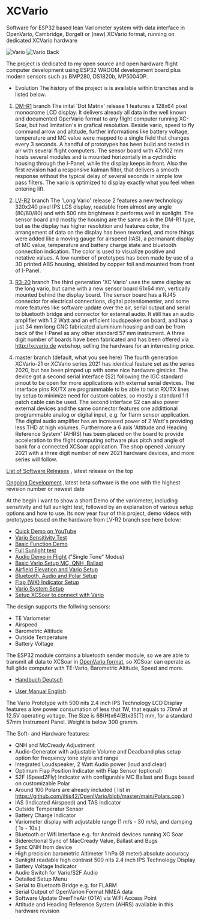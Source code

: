 # XCVario
Software for ESP32 based lean Variometer system with data interface in OpenVario, Cambridge, Borgelt or (new) XCVario format, running on dedicated XCVario hardware

![Vario]( https://raw.githubusercontent.com/iltis42/XCVario/master/images/Vario3D/vario-perspectiv.png )
![Vario Back]( https://github.com/iltis42/XCVario/blob/master/images/Vario3D/backviev-xcv-21.png )

The project is dedicated to my open source and open hardware flight computer development using ESP32 WROOM development board plus modern sensors such as BMP280, DS1820b, MP5004DP. 

* Evolution
The history of the project is is available within branches and is listed below. 

1. [DM-R1](https://github.com/iltis42/XCVario/tree/DM-R1) branch
The inital 'Dot Matrix' release 1 features a 128x64 pixel monocrome LCD display. It delivers already all data in the well known and documented OperVario format to any flight computer running XC-Soar, but had limitation's in grafical resolution. Beside vario, speed to fly command arrow and altitude, further informations like battery voltage, temperature and MC value were mapped to a single field that changes every 3 seconds. A handful of prototypes has been build and tested in air with several flight computers. The sensor board with 47x102 mm hosts several modules and is mounted horizontally in a cyclindric housing through the I-Panel, while the display keeps in front. Also the first revision had a responsive kalman filter, that delivers a smooth response without the typical delay of several seconds in simple low pass filters. The vario is optimized to display exactly what you feel when entering lift.

2. [LV-R2](https://github.com/iltis42/XCVario/tree/LV-R2) branch
The 'Long Vario' release 2 features a new technology 320x240 pixel IPS LCS display, readable from almost any angle (80/80/80) and with 500 nits brightness it performs well in sunlight. The sensor board and mostly the housing are the same as in the DM-R1 type, but as the display has higher resolution and features color, the arrangement of data on the display has been reworked, and more things were added like a moving gauge for airspeed (IAS), a permanant display of MC value, temperature and battery charge state and bluetooth connection indication. The color is used to visualize positive and netative values. A low number of prototypes has been made by use of a 3D printed ABS housing, shielded by copper foil and mounted from front of I-Panel. 

3. [R3-20](https://github.com/iltis42/XCVario/tree/R3-20) branch
The third generation 'XC Vario' uses the same display as the long vario, but came with a new sensor board 61x64 mm, vertically mounted behind the display board. The sensor board has a RJ45 connector for electrical connections, digital potentiomenter, and some more features like software update over the air, serial output and serial to bluetooth bridge and connector for external audio. It still has an audio amplifier with 1.2 Watt and an efficient loudspeaker on board, and has a just 34 mm long CNC fabricated aluminium housing and can be from back of the I-Panel as any other standard 57 mm instrument. A three digit number of boards have been fabricated and has been offered via http://xcvario.de webshop, selling the hardware for an interresting price. 

4. master branch (default, what you see here)
The fourth generation XCVario-21 or XCVario series 2021 has identical feature set as the series 2020, but has been pimped up with some nice hardware gimicks. The device got a second serial interface (S2) following the IGC standard pinout to be open for more applications with external serial devices. The interface pins RX/TX are programmable to be able to twist RX/TX lines by setup to minimize need for custom cables, so mostly a standard 1:1 patch  cable can be used. The second interface S2 can also power external devices and the same connector features one addittional programmable analog or digital input, e.g. for flarm sensor application. The digital audio amplifier has an increased power of 2 Watt's providing less THD at high volumes. Furthermore a 6 axis 'Attitude and Heading Reference System' (AHRS) has been placed on the board to provide acceleration to the flight computing software plus pitch and angle of bank for a connected XCSoar application. The shop opened January 2021 with a three digit number of new 2021 hardware devices, and more series will follow.

[List of Software Releases](https://github.com/iltis42/XCVario/releases/) , latest release on the top <br>

[Ongoing Development](https://github.com/iltis42/XCVario/tree/master/images) ,latest beta software is the one with the highest revision number or newest date

At the begin i want to show a short Demo of the variometer, including sensitivity and full sunlight test, followed by an explanation of various setup options and how to use. Its now year four of this project, demo videos with prototypes based on the hardware from LV-R2 branch see here below:


* [Quick Demo on YouTube](https://www.youtube.com/watch?v=Piu5SiNPaRg)
* [Vario Sensitivity Test](https://www.youtube.com/watch?v=RqFLOQ9wvgY)
* [Basic Function Demo](https://www.youtube.com/watch?v=zGldyS57ZgQ)
* [Full Sunlight test](https://www.youtube.com/watch?v=TFL9i2DBNpA)
* [Audio Demo in Flight](https://www.youtube.com/watch?v=6Vc6OHcO_T4)  ("Single Tone" Modus)
* [Basic Vario Setup MC, QNH, Ballast](https://www.youtube.com/watch?v=DvqhuaVlfEI)
* [Airfield Elevation and Vario Setup](https://www.youtube.com/watch?v=x3UIpL9qGec)
* [Bluetooth, Audio and Polar Setup](https://www.youtube.com/watch?v=9HcsfyLX-wE)
* [Flap (WK) Indicator Setup](https://www.youtube.com/watch?v=tP2a2aDoOsg)
* [Vario System Setup](https://www.youtube.com/watch?v=BCR16WUTwJY)
* [Setup XCSoar to connect with Vario](https://www.youtube.com/watch?v=LDgnvLoTekU&t=95s)



The design supports the follwing sensors:
* TE Variometer
* Airspeed
* Barometric Altitude
* Outside Temperature
* Battery Voltage

The ESP32 module contains a bluetooth sender module, so we are able to transmit all data to XCSoar in [OpenVario format](https://github.com/iltis42/OpenIVario/blob/master/putty.log), so XCSoar can operate as full glide computer with TE-Vario, Barometric Altitude, Speed and more.

* [Handbuch Deutsch](https://github.com/iltis42/OpenIVario/blob/master/handbook/Handbuch-D.pdf)

* [User Manual English](https://github.com/iltis42/OpenIVario/blob/master/handbook/Usermanual.pdf)

The Vario Prototype with 500 nits 2.4 inch IPS Technology LCD Display features a low power consumation of less that 1W, that equals to 70mA at 12.5V operating voltage. The Size is 68(H)x64(B)x35(T) mm, for a standard 57mm Instrument Panel. Weight is below 300 gramm.

The Soft- and Hardware features:

- QNH and McCready Adjustment
- Audio-Generator with adjustable Volume and Deadband plus setup option for frequency tone style and range
- Integrated Loudspeaker, 2 Watt Audio power (loud and clear)
- Optimum Flap Position Indicator with Flap Sensor (optional)
- S2F (Speed2Fly) Indicator with configurable MC Ballast and Bugs based on customizable Polar
- Around 100 Polars are already included ( list in https://github.com/iltis42/OpenIVario/blob/master/main/Polars.cpp )
- IAS (Indicated Airspeed) and TAS Indicator
- Outside Temperatur Sensor
- Battery Charge Indicator
- Variometer display with adjustable range (1 m/s - 30 m/s), and damping ( 1s - 10s )
- Bluetooth or Wifi Interface e.g. for Android devices running XC Soar
- Biderectional Sync of MacCready Value, Ballast and Bugs
- Sync QNH from device
- High precision barometric Altimeter 1 hPa (8 meter) absolute accuracy
- Sunlight readable high contrast 500 nits 2.4 inch IPS Technology Display
- Battery Voltage Indicator
- Audio Switch for Vario/S2F Audio
- Detailed Setup Menu
- Serial to Bluetooth Bridge e.g. for FLARM
- Serial Output of OpenVarion Format NMEA data
- Software Update OverTheAir (OTA) via WiFi Access Point
- Attitude and Heading Reference System (AHRS) available in this hardware revision

